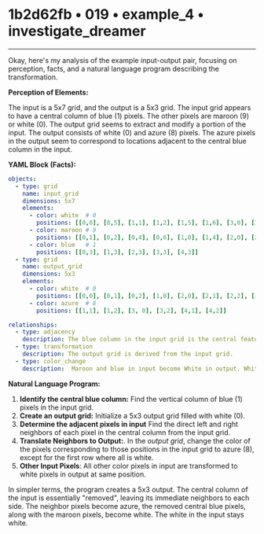 # 1b2d62fb • 019 • example_4 • investigate_dreamer

---
Okay, here's my analysis of the example input-output pair, focusing on perception, facts, and a natural language program describing the transformation.

**Perception of Elements:**

The input is a 5x7 grid, and the output is a 5x3 grid. The input grid appears to have a central column of blue (1) pixels. The other pixels are maroon (9) or white (0). The output grid seems to extract and modify a portion of the input. The output consists of white (0) and azure (8) pixels. The azure pixels in the output seem to correspond to locations adjacent to the central blue column in the input.

**YAML Block (Facts):**



```yaml
objects:
  - type: grid
    name: input_grid
    dimensions: 5x7
    elements:
      - color: white  # 0
        positions: [[0,0], [0,5], [1,1], [1,2], [1,5], [1,6], [3,0], [3,2], [3,4], [3,5], [3,6], [4,1], [4,2], [4,5], [4,6]]
      - color: maroon # 9
        positions: [[0,1], [0,2], [0,4], [0,6], [1,0], [1,4], [2,0], [2,1], [2,2], [2,4], [2,5], [2,6], [3,1], [4,0], [4,4]]
      - color: blue   # 1
        positions: [[0,3], [1,3], [2,3], [3,3], [4,3]]
  - type: grid
    name: output_grid
    dimensions: 5x3
    elements:
      - color: white  # 0
        positions: [[0,0], [0,1], [0,2], [1,0], [2,0], [2,1], [2,2], [3,1]]
      - color: azure  # 8
        positions: [[1,1], [1,2], [3, 0], [3,2], [4,1], [4,2]]

relationships:
  - type: adjacency
    description: The blue column in the input grid is the central feature.
  - type: transformation
    description: The output grid is derived from the input grid.
  - type: color_change
    description:  Maroon and blue in input become White in output. White stays White, adjacency to blue becomes azure.
```



**Natural Language Program:**

1.  **Identify the central blue column:** Find the vertical column of blue (1) pixels in the input grid.
2.  **Create an output grid:** Initialize a 5x3 output grid filled with white (0).
3. **Determine the adjacent pixels in input** Find the direct left and right neighbors of each pixel in the central column from the input grid.
4.  **Translate Neighbors to Output:**. In the *output grid*, change the color of the pixels corresponding to those positions in the input grid to azure (8), except for the first row where all is white.
5. **Other Input Pixels**: All other color pixels in input are transformed to white pixels in output at same position.

In simpler terms, the program creates a 5x3 output. The central column of the input is essentially "removed", leaving its immediate neighbors to each side. The neighbor pixels become azure, the removed central blue pixels, along with the maroon pixels, become white. The white in the input stays white.

